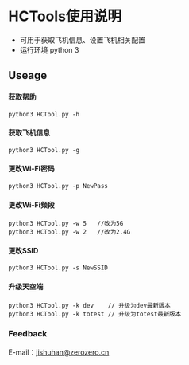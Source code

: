 # HCTools使用说明
* 可用于获取飞机信息、设置飞机相关配置
* 运行环境 python 3

## Useage
#### 获取帮助

```
python3 HCTool.py -h
```
#### 获取飞机信息

```
python3 HCTool.py -g
```
#### 更改Wi-Fi密码
```
python3 HCTool.py -p NewPass
```
#### 更改Wi-Fi频段
```
python3 HCTool.py -w 5   //改为5G
python3 HCTool.py -w 2   //改为2.4G
```
#### 更改SSID
```
python3 HCTool.py -s NewSSID
```
#### 升级天空端
```
python3 HCTool.py -k dev    // 升级为dev最新版本
python3 HCTool.py -k totest // 升级为totest最新版本

```
### Feedback
E-mail：jishuhan@zerozero.cn